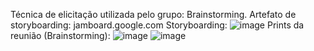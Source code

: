 Técnica de elicitação utilizada pelo grupo: Brainstorming.
Artefato de storyboarding: jamboard.google.com
Storyboarding:
![image](https://github.com/gabrielcarvalhais/MC426-SaudePublica/assets/105327356/9e754ddc-2952-4a69-81e2-6787418e3489)
Prints da reunião (Brainstorming):
![image](https://github.com/gabrielcarvalhais/MC426-SaudePublica/assets/105327356/7664f20d-cb2a-46a4-9833-37b9758ec1a5)
![image](https://github.com/gabrielcarvalhais/MC426-SaudePublica/assets/105327356/ee447c8c-3b21-4921-8037-be07911ed0a7)
